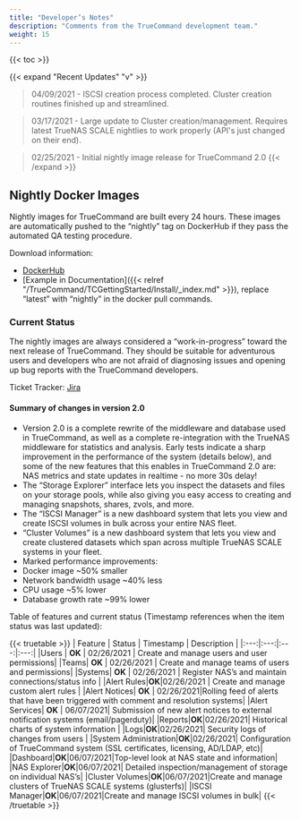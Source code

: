 ```yaml
---
title: "Developer’s Notes"
description: "Comments from the TrueCommand development team."
weight: 15
---
```


{{< toc >}}

{{< expand "Recent Updates" "v" >}}
> 04/09/2021 - ISCSI creation process completed. Cluster creation routines finished up and streamlined.

> 03/17/2021 - Large update to Cluster creation/management. Requires latest TrueNAS SCALE nightlies to work properly (API's just changed on their end).

> 02/25/2021 - Initial nightly image release for TrueCommand 2.0
{{< /expand >}}

## Nightly Docker Images

Nightly images for TrueCommand are built every 24 hours.
These images are automatically pushed to the “nightly” tag on DockerHub if they pass the automated QA testing procedure.

Download information:

* [DockerHub](https://hub.docker.com/r/ixsystems/truecommand)
* [Example in Documentation]({{< relref "/TrueCommand/TCGettingStarted/Install/_index.md" >}}), replace “latest” with “nightly” in the docker pull commands.

### Current Status

The nightly images are always considered a “work-in-progress” toward the next release of TrueCommand.
They should be suitable for adventurous users and developers who are not afraid of diagnosing issues and opening up bug reports with the TrueCommand developers.

Ticket Tracker: [Jira](https://jira.ixsystems.com/projects/TC)

#### Summary of changes in version 2.0

*  Version 2.0 is a complete rewrite of the middleware and database used in TrueCommand, as well as a complete re-integration with the TrueNAS middleware for statistics and analysis. Early tests indicate a sharp improvement in the performance of the system (details below), and some of the new features that this enables in TrueCommand 2.0 are:
NAS metrics and state updates in realtime - no more 30s delay!
* The “Storage Explorer” interface lets you inspect the datasets and files on your storage pools, while also giving you easy access to creating and managing snapshots, shares, zvols, and more.
* The “ISCSI Manager” is a new dashboard system that lets you view and create ISCSI volumes in bulk across your entire NAS fleet.
* “Cluster Volumes” is a new dashboard system that lets you view and create clustered datasets which span  across multiple TrueNAS SCALE systems in your fleet.
* Marked performance improvements:
 * Docker image ~50% smaller
 * Network bandwidth usage ~40% less
 * CPU usage ~5% lower
 * Database growth rate \~99% lower

Table of features and current status (Timestamp references when the item status was last updated):

{{< truetable >}}
| Feature | Status | Timestamp | Description |
|:---:|:---:|:---:|:---:|
|Users | **OK** | 02/26/2021 | Create and manage users and user permissions|
|Teams| **OK** | 02/26/2021 | Create and manage teams of users and permissions|
|Systems| **OK** | 02/26/2021 | Register NAS’s and maintain connections/status info |
|Alert Rules|**OK**|02/26/2021 | Create and manage custom alert rules |
|Alert Notices| **OK** | 02/26/2021|Rolling feed of alerts that have been triggered with comment and resolution systems|
|Alert Services| **OK** | 06/07/2021| Submission of new alert notices to external notification systems (email/pagerduty)|
|Reports|**OK**|02/26/2021| Historical charts of system information |
|Logs|**OK**|02/26/2021| Security logs of changes from users |
|System Administration|**OK**|02/26/2021| Configuration of TrueCommand system (SSL certificates, licensing, AD/LDAP, etc)|
|Dashboard|**OK**|06/07/2021|Top-level look at NAS state and information|
|NAS Explorer|**OK**|06/07/2021| Detailed inspection/management of storage on individual NAS’s|
|Cluster Volumes|**OK**|06/07/2021|Create and manage clusters of TrueNAS SCALE systems (glusterfs)|
|ISCSI Manager|**OK**|06/07/2021|Create and manage ISCSI volumes in bulk|
{{< /truetable >}}
